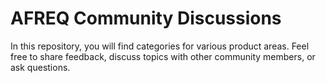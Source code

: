 # AFREQ Community Discussions

In this repository, you will find categories for various product areas. Feel free to share feedback, discuss topics with other community members, or ask questions.
